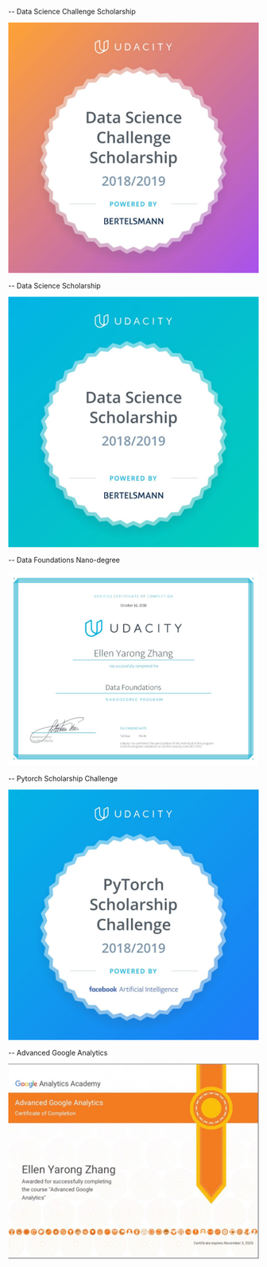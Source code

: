 -- Data Science Challenge Scholarship

![Data Science Challenge Scholarship pic](images/dsc.jpg)


-- Data Science Scholarship

![Data Science Scholarship pic](images/ds.jpg)

-- Data Foundations Nano-degree

![Data Science Scholarship pic](images/dfnd.jpg)

-- Pytorch Scholarship Challenge

![Pytorch Scholarship Challenge ](images/pytorch.jpg)

-- Advanced Google Analytics

![ Advanced Google Analytics ](images/advanced.jpg)
